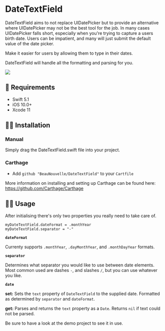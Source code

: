 # DateTextField

DateTextField aims to not replace UIDatePicker but to provide an alternative where UIDatePicker may not be the best tool for the job.
In many cases UIDatePicker falls short, especially when you're trying to capture a users birth date. Users can be impatient, and many will just submit the default value of the date picker.

Make it easier for users by allowing them to type in their dates.

DateTextField will handle all the formatting and parsing for you.

![](images/demo.gif)

## 📝 Requirements
* Swift 5.1
* iOS 10.0+
* Xcode 11

## 🧙‍♂️ Installation

### Manual
Simply drag the DateTextField.swift file into your project.

### Carthage
- Add `github "BeauNouvelle/DateTextField"` to your `Cartfile`

More information on installing and setting up Carthage can be found here:
https://github.com/Carthage/Carthage


## 👩‍💻 Usage

After initialising there's only two properties you really need to take care of.

    myDateTextField.dateFormat = .monthYear
    myDateTextField.separator = "-"


**`dateFormat`**

Currenty supports `.monthYear`, `.dayMonthYear`, and `.monthDayYear` formats.

**`separator`**

Determines what separator you would like to use between date elements. Most common used are dashes `-`, and slashes `/`, but you can use whatever you like.

**`date`**

**set:** Sets the `text` property of `DateTextField` to the supplied date. Formatted as determined by `separator` and `dateFormat`.

**get:** Parses and returns the `text` property as a `Date`. Returns `nil` if text could not be parsed.


Be sure to have a look at the demo project to see it in use.